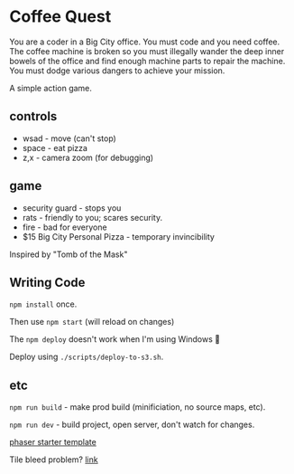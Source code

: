 # Coffee Quest

You are a coder in a Big City office.
You must code and you need coffee. The coffee machine is broken so you must illegally wander the deep inner bowels of the office and find enough machine parts to repair the machine. You must dodge various dangers to achieve your mission.

A simple action game.

## controls
- wsad - move (can't stop)
- space - eat pizza
- z,x - camera zoom (for debugging)

## game
- security guard - stops you
- rats - friendly to you; scares security.
- fire - bad for everyone
- $15 Big City Personal Pizza - temporary invincibility

Inspired by "Tomb of the Mask"

## Writing Code

`npm install` once.

Then use `npm start` (will reload on changes)

The `npm deploy` doesn't work when I'm using Windows 🤔

Deploy using `./scripts/deploy-to-s3.sh`.

## etc

`npm run build` - make prod build (minificiation, no source maps, etc).

`npm run dev` - build project, open server, don't watch for changes.

[phaser starter template](https://github.com/photonstorm/phaser3-typescript-project-template)

Tile bleed problem? [link](https://stackoverflow.com/questions/62936847/how-do-i-stop-my-tiles-from-bleeding-when-using-a-tilemap-in-phaser-3)
